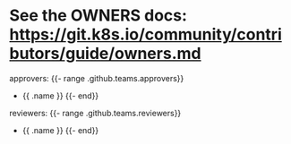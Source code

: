 # See the OWNERS docs: https://git.k8s.io/community/contributors/guide/owners.md

approvers:
{{- range .github.teams.approvers}}
- {{ .name }}
{{- end}}



reviewers:
{{- range .github.teams.reviewers}}
- {{ .name }}
{{- end}}